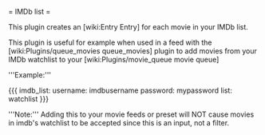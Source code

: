 = IMDb list =

This plugin creates an [wiki:Entry Entry] for each movie in your IMDb list.

This plugin is useful for example when used in a feed with the [wiki:Plugins/queue_movies queue_movies] plugin to add movies from your IMDb watchlist to your [wiki:Plugins/movie_queue movie queue]

'''Example:'''

{{{
imdb_list:
  username: imdbusername
  password: mypassword
  list: watchlist
}}}

'''Note:''' Adding this to your movie feeds or preset will NOT cause movies in imdb's watchlist to be accepted since this is an input, not a filter.